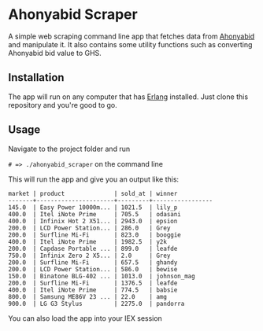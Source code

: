 # Ahonyabid Scraper
A simple web scraping command line app that fetches data from [Ahonyabid](http://www.ahonyabid.com) and manipulate it.
It also contains some utility functions such as converting Ahonyabid bid value to GHS.

## Installation
The app will run on any computer that has [Erlang](http://www/erlang.org) installed.
Just clone this repository and you're good to go.

## Usage
Navigate to the project folder and run

```# => ./ahonyabid_scraper``` on the command line

This will run the app and give you an output like this:
```
market | product              | sold_at | winner          
-------+----------------------+---------+-----------------
145.0  | Easy Power 10000m... | 1021.5  | lily_p          
400.0  | Itel iNote Prime     | 705.5   | odasani         
400.0  | Infinix Hot 2 X51... | 2943.0  | epsion          
200.0  | LCD Power Station... | 286.0   | Grey            
200.0  | Surfline Mi-Fi       | 823.0   | booggie         
400.0  | Itel iNote Prime     | 1982.5  | y2k             
200.0  | Capdase Portable ... | 899.0   | leafde          
750.0  | Infinix Zero 2 X5... | 2.0     | Grey            
200.0  | Surfline Mi-Fi       | 657.5   | ghandy          
200.0  | LCD Power Station... | 586.0   | bewise          
150.0  | Binatone BLG-402 ... | 1013.0  | johnson_mag     
200.0  | Surfline Mi-Fi       | 1376.5  | leafde          
400.0  | Itel iNote Prime     | 774.5   | babsie          
800.0  | Samsung ME86V 23 ... | 22.0    | amg             
900.0  | LG G3 Stylus         | 2275.0  | pandorra   

```

You can also load the app into your IEX session
